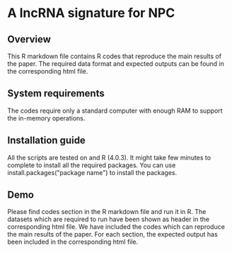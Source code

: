 # A lncRNA signature for NPC

## Overview
This R markdown file contains R codes that reproduce the main results of the paper. The required data format and expected outputs can be found in the corresponding html file. 
 
## System requirements
The codes require only a standard computer with enough RAM to support the in-memory operations.
 
## Installation guide
All the scripts are tested on and R (4.0.3). It might take few minutes to complete to install all the required packages. You can use install.packages("package name") to install the packages.
 
## Demo
Please find codes section in the R markdown file and run it in R. The datasets which are required to run have been shown as header in the corresponding html file. We have included the codes which can reproduce the main results of the paper. For each section, the expected output has been included in the corresponding html file.
